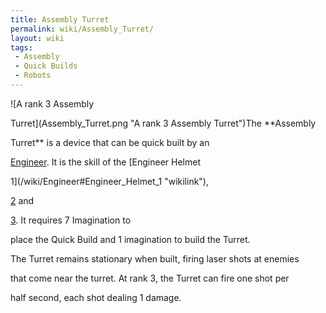 ```yaml
---
title: Assembly Turret
permalink: wiki/Assembly_Turret/
layout: wiki
tags:
 - Assembly
 - Quick Builds
 - Robots
---
```


![A rank 3 Assembly
Turret](Assembly_Turret.png "A rank 3 Assembly Turret")The **Assembly
Turret** is a device that can be quick built by an
[Engineer](/wiki/Engineer "wikilink"). It is the skill of the [Engineer Helmet
1](/wiki/Engineer#Engineer_Helmet_1 "wikilink"),
[2](/wiki/Engineer#Engineer_Helmet_2 "wikilink") and
[3](/wiki/Engineer#Engineer_Helmet_3 "wikilink"). It requires 7 Imagination to
place the Quick Build and 1 imagination to build the Turret.

The Turret remains stationary when built, firing laser shots at enemies
that come near the turret. At rank 3, the Turret can fire one shot per
half second, each shot dealing 1 damage.

